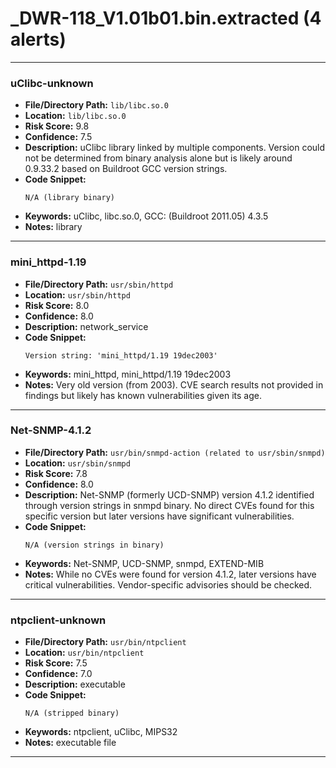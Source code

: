 # _DWR-118_V1.01b01.bin.extracted (4 alerts)

---

### uClibc-unknown

- **File/Directory Path:** `lib/libc.so.0`
- **Location:** `lib/libc.so.0`
- **Risk Score:** 9.8
- **Confidence:** 7.5
- **Description:** uClibc library linked by multiple components. Version could not be determined from binary analysis alone but is likely around 0.9.33.2 based on Buildroot GCC version strings.
- **Code Snippet:**
  ```
  N/A (library binary)
  ```
- **Keywords:** uClibc, libc.so.0, GCC: (Buildroot 2011.05) 4.3.5
- **Notes:** library

---
### mini_httpd-1.19

- **File/Directory Path:** `usr/sbin/httpd`
- **Location:** `usr/sbin/httpd`
- **Risk Score:** 8.0
- **Confidence:** 8.0
- **Description:** network_service
- **Code Snippet:**
  ```
  Version string: 'mini_httpd/1.19 19dec2003'
  ```
- **Keywords:** mini_httpd, mini_httpd/1.19 19dec2003
- **Notes:** Very old version (from 2003). CVE search results not provided in findings but likely has known vulnerabilities given its age.

---
### Net-SNMP-4.1.2

- **File/Directory Path:** `usr/bin/snmpd-action (related to usr/sbin/snmpd)`
- **Location:** `usr/sbin/snmpd`
- **Risk Score:** 7.8
- **Confidence:** 8.0
- **Description:** Net-SNMP (formerly UCD-SNMP) version 4.1.2 identified through version strings in snmpd binary. No direct CVEs found for this specific version but later versions have significant vulnerabilities.
- **Code Snippet:**
  ```
  N/A (version strings in binary)
  ```
- **Keywords:** Net-SNMP, UCD-SNMP, snmpd, EXTEND-MIB
- **Notes:** While no CVEs were found for version 4.1.2, later versions have critical vulnerabilities. Vendor-specific advisories should be checked.

---
### ntpclient-unknown

- **File/Directory Path:** `usr/bin/ntpclient`
- **Location:** `usr/bin/ntpclient`
- **Risk Score:** 7.5
- **Confidence:** 7.0
- **Description:** executable
- **Code Snippet:**
  ```
  N/A (stripped binary)
  ```
- **Keywords:** ntpclient, uClibc, MIPS32
- **Notes:** executable file

---
